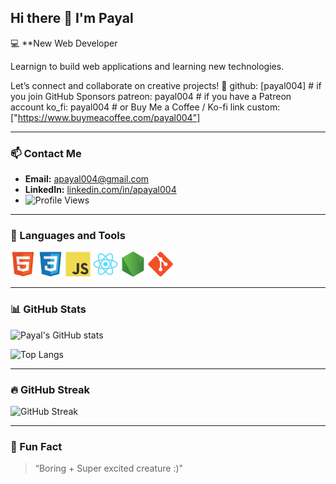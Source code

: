 ## Hi there 👋 I'm Payal 

💻 **New Web Developer 

Learnign to build web applications and learning new technologies.

Let’s connect and collaborate on creative projects! 🚀
github: [payal004]          # if you join GitHub Sponsors
patreon: payal004           # if you have a Patreon account
ko_fi: payal004             # or Buy Me a Coffee / Ko-fi link
custom: ["https://www.buymeacoffee.com/payal004"]

---

### 📫 Contact Me  
- **Email:** [apayal004@gmail.com](mailto:apayal004@gmail.com)  
- **LinkedIn:** [linkedin.com/in/apayal004](https://www.linkedin.com/in/apayal004)  
- ![Profile Views](https://komarev.com/ghpvc/?username=payal004&label=Profile%20views&color=0e75b6&style=flat)

---

### 🧰 Languages and Tools  
<p>
  <img src="https://raw.githubusercontent.com/devicons/devicon/master/icons/html5/html5-original.svg" alt="HTML5" width="40" height="40"/>
  <img src="https://raw.githubusercontent.com/devicons/devicon/master/icons/css3/css3-original.svg" alt="CSS3" width="40" height="40"/>
  <img src="https://raw.githubusercontent.com/devicons/devicon/master/icons/javascript/javascript-original.svg" alt="JavaScript" width="40" height="40"/>
  <img src="https://raw.githubusercontent.com/devicons/devicon/master/icons/react/react-original.svg" alt="React" width="40" height="40"/>
  <img src="https://raw.githubusercontent.com/devicons/devicon/master/icons/nodejs/nodejs-original.svg" alt="Node.js" width="40" height="40"/>
  <img src="https://raw.githubusercontent.com/devicons/devicon/master/icons/git/git-original.svg" alt="Git" width="40" height="40"/>
</p>

---

### 📊 GitHub Stats  
![Payal's GitHub stats](https://github-readme-stats.vercel.app/api?username=payal004&show_icons=true&theme=radical)  

![Top Langs](https://github-readme-stats.vercel.app/api/top-langs/?username=payal004&layout=compact&theme=radical)

---

### 🔥 GitHub Streak  
![GitHub Streak](https://streak-stats.demolab.com?user=payal004&theme=radical)

---

### 💬 Fun Fact  
> “Boring + Super excited creature :)" 
